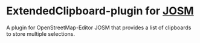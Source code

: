 # ExtendedClipboard-plugin for [JOSM](https://josm.openstreetmap.de)

A plugin for OpenStreetMap-Editor JOSM that provides a list of clipboards to store multiple selections.
